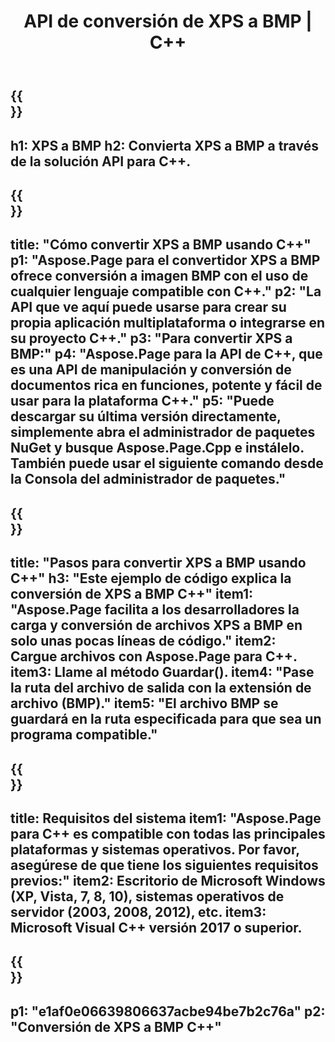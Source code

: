 ﻿---
translation: true
template: /_templates/_conversion-child-cpp.md
title: API de conversión de XPS a BMP | C++
url: /cpp/conversion/xps-to-bmp/
description: Conversión de XPS a BMP proporcionada por Aspose.Page para la solución API de C++. Funciona en C++ Runtime Environment para Windows de 32 bits, Windows de 64 bits y Linux de 64 bits.
informat: XPS
outformat: BMP
otherformats: EPS PS
---

{{<section banner>}}
---
h1: XPS a BMP
h2: Convierta XPS a BMP a través de la solución API para C++.
---

{{<section overview>}}
---
title: "Cómo convertir XPS a BMP usando C++"
p1: "Aspose.Page para el convertidor XPS a BMP ofrece conversión a imagen BMP con el uso de cualquier lenguaje compatible con C++."
p2: "La API que ve aquí puede usarse para crear su propia aplicación multiplataforma o integrarse en su proyecto C++."
p3: "Para convertir XPS a BMP:"
p4: "Aspose.Page para la API de C++, que es una API de manipulación y conversión de documentos rica en funciones, potente y fácil de usar para la plataforma C++."
p5: "Puede descargar su última versión directamente, simplemente abra el administrador de paquetes NuGet y busque Aspose.Page.Cpp e instálelo. También puede usar el siguiente comando desde la Consola del administrador de paquetes."
---

{{<section feature1>}}
---
title: "Pasos para convertir XPS a BMP usando C++"
h3: "Este ejemplo de código explica la conversión de XPS a BMP C++"
item1: "Aspose.Page facilita a los desarrolladores la carga y conversión de archivos XPS a BMP en solo unas pocas líneas de código."
item2: Cargue archivos con Aspose.Page para C++.
item3: Llame al método Guardar().
item4: "Pase la ruta del archivo de salida con la extensión de archivo (BMP)."
item5: "El archivo BMP se guardará en la ruta especificada para que sea un programa compatible."
---

{{<section feature2>}}
---
title: Requisitos del sistema
item1: "Aspose.Page para C++ es compatible con todas las principales plataformas y sistemas operativos. Por favor, asegúrese de que tiene los siguientes requisitos previos:"
item2: Escritorio de Microsoft Windows (XP, Vista, 7, 8, 10), sistemas operativos de servidor (2003, 2008, 2012), etc.
item3: Microsoft Visual C++ versión 2017 o superior.
---

{{<section gist>}}
---
p1: "e1af0e06639806637acbe94be7b2c76a"
p2: "Conversión de XPS a BMP C++"
---
